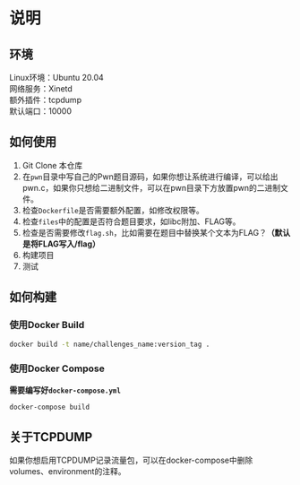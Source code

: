# 说明
## 环境
Linux环境：Ubuntu 20.04\
网络服务：Xinetd\
额外插件：tcpdump\
默认端口：10000



## 如何使用
1. Git Clone 本仓库
2. 在`pwn`目录中写自己的Pwn题目源码，如果你想让系统进行编译，可以给出pwn.c，如果你只想给二进制文件，可以在pwn目录下方放置pwn的二进制文件。
3. 检查`Dockerfile`是否需要额外配置，如修改权限等。
4. 检查`files`中的配置是否符合题目要求，如libc附加、FLAG等。
5. 检查是否需要修改`flag.sh`，比如需要在题目中替换某个文本为FLAG？**（默认是将FLAG写入/flag）**
6. 构建项目
7. 测试

## 如何构建

### 使用Docker Build
```bash
docker build -t name/challenges_name:version_tag .
```

### 使用Docker Compose
**需要编写好`docker-compose.yml`**
```bash
docker-compose build
```

## 关于TCPDUMP
如果你想启用TCPDUMP记录流量包，可以在docker-compose中删除volumes、environment的注释。